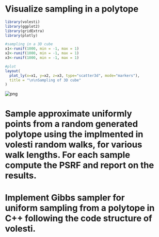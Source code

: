 #  Visualize sampling in a polytope 
```R
library(volesti)
library(ggplot2)
library(gridExtra)
library(plotly)

#sampling in a 3D cube
x1<-runif(1000, min = -1, max = 1)
x2<-runif(1000, min = -1, max = 1)
x3<-runif(1000, min = -1, max = 1)

#plot
layout(
  plot_ly(x=x1, y=x2, z=x3, type="scatter3d", mode="markers"),
  title = "\n\nSampling of 3D cube"
)

```
![png](Sampling_cube.png)
#  Sample approximate uniformly points from a random generated polytope using the implmented in volesti random walks, for various walk lengths. For each sample compute the PSRF and report on the results.
# Implement Gibbs sampler for uniform sampling from a polytope in C++ following the code structure of volesti.
